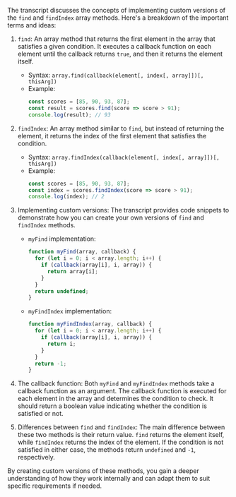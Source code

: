 The transcript discusses the concepts of implementing custom versions of the `find` and `findIndex` array methods. Here's a breakdown of the important terms and ideas:

1. `find`: An array method that returns the first element in the array that satisfies a given condition. It executes a callback function on each element until the callback returns `true`, and then it returns the element itself.
   - Syntax: `array.find(callback(element[, index[, array]])[, thisArg])`
   - Example:
     ```javascript
     const scores = [85, 90, 93, 87];
     const result = scores.find(score => score > 91);
     console.log(result); // 93
     ```

2. `findIndex`: An array method similar to `find`, but instead of returning the element, it returns the index of the first element that satisfies the condition.
   - Syntax: `array.findIndex(callback(element[, index[, array]])[, thisArg])`
   - Example:
     ```javascript
     const scores = [85, 90, 93, 87];
     const index = scores.findIndex(score => score > 91);
     console.log(index); // 2
     ```

3. Implementing custom versions: The transcript provides code snippets to demonstrate how you can create your own versions of `find` and `findIndex` methods.

   - `myFind` implementation:
     ```javascript
     function myFind(array, callback) {
       for (let i = 0; i < array.length; i++) {
         if (callback(array[i], i, array)) {
           return array[i];
         }
       }
       return undefined;
     }
     ```

   - `myFindIndex` implementation:
     ```javascript
     function myFindIndex(array, callback) {
       for (let i = 0; i < array.length; i++) {
         if (callback(array[i], i, array)) {
           return i;
         }
       }
       return -1;
     }
     ```

4. The callback function: Both `myFind` and `myFindIndex` methods take a callback function as an argument. The callback function is executed for each element in the array and determines the condition to check. It should return a boolean value indicating whether the condition is satisfied or not.

5. Differences between `find` and `findIndex`: The main difference between these two methods is their return value. `find` returns the element itself, while `findIndex` returns the index of the element. If the condition is not satisfied in either case, the methods return `undefined` and `-1`, respectively.

By creating custom versions of these methods, you gain a deeper understanding of how they work internally and can adapt them to suit specific requirements if needed.
